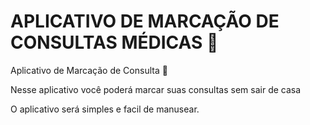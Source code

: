 # APLICATIVO DE MARCAÇÃO DE CONSULTAS MÉDICAS :hospital:
Aplicativo de Marcação de Consulta :mag_right: 

Nesse aplicativo você poderá marcar suas consultas sem sair de casa

O aplicativo será simples e facil de manusear.

